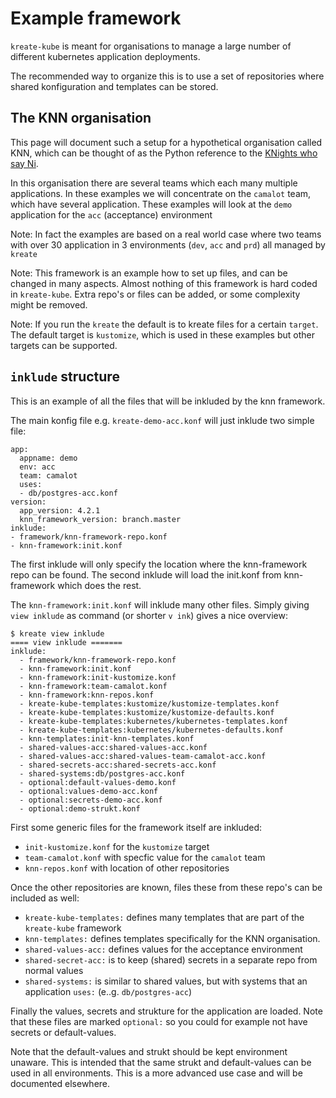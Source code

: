 # Example framework
`kreate-kube` is meant for organisations to manage a large number of different kubernetes application deployments.

The recommended way to organize this is to use a set of repositories where shared
konfiguration and templates can be stored.

## The KNN organisation
This page will document such a setup for a hypothetical organisation called KNN,
which can be thought of as the Python reference to the [KNights who say Ni](https://en.wikipedia.org/wiki/Knights_Who_Say_%22Ni!%22).

In this organisation there are several teams which each many multiple applications.
In these examples we will concentrate on the `camalot` team, which have several application.
These examples will look at the `demo` application for the `acc` (acceptance) environment

Note: In fact the examples are based on a real world case where two teams with over 30 application
in 3 environments (`dev`, `acc` and `prd`) all managed by `kreate`

Note: This framework is an example how to set up files, and can be changed in many aspects.
Almost nothing of this framework is hard coded in `kreate-kube`.
Extra repo's or files can be added, or some complexity might be removed.

Note: If you run the `kreate` the default is to kreate files for a certain `target`.
The default target is `kustomize`, which is used in these examples but other targets
can be supported.


## `inklude` structure
This is an example of all the files that will be inkluded by the knn framework.

The main konfig file e.g. `kreate-demo-acc.konf` will just inklude two simple file:
```
app:
  appname: demo
  env: acc
  team: camalot
  uses:
  - db/postgres-acc.konf
version:
  app_version: 4.2.1
  knn_framework_version: branch.master
inklude:
- framework/knn-framework-repo.konf
- knn-framework:init.konf
```


The first inklude will only specify the location where the knn-framework repo can be found.
The second inklude will load the init.konf from knn-framework which does the rest.

The `knn-framework:init.konf` will inklude many other files.
Simply giving `view inklude` as command (or shorter `v ink`) gives a nice overview:
```
$ kreate view inklude
==== view inklude =======
inklude:
  - framework/knn-framework-repo.konf
  - knn-framework:init.konf
  - knn-framework:init-kustomize.konf
  - knn-framework:team-camalot.konf
  - knn-framework:knn-repos.konf
  - kreate-kube-templates:kustomize/kustomize-templates.konf
  - kreate-kube-templates:kustomize/kustomize-defaults.konf
  - kreate-kube-templates:kubernetes/kubernetes-templates.konf
  - kreate-kube-templates:kubernetes/kubernetes-defaults.konf
  - knn-templates:init-knn-templates.konf
  - shared-values-acc:shared-values-acc.konf
  - shared-values-acc:shared-values-team-camalot-acc.konf
  - shared-secrets-acc:shared-secrets-acc.konf
  - shared-systems:db/postgres-acc.konf
  - optional:default-values-demo.konf
  - optional:values-demo-acc.konf
  - optional:secrets-demo-acc.konf
  - optional:demo-strukt.konf
```
First some generic files for the framework itself are inkluded:
- `init-kustomize.konf` for the `kustomize` target
- `team-camalot.konf` with specfic value for the `camalot` team
- `knn-repos.konf` with location of other repositories

Once the other repositories are known, files these from these repo's can be included as well:
- `kreate-kube-templates:`  defines many templates that are part of the `kreate-kube` framework
- `knn-templates:` defines templates specifically for the KNN organisation.
- `shared-values-acc:` defines values for the acceptance environment
- `shared-secret-acc:` is to keep (shared) secrets in a separate repo from normal values
- `shared-systems:` is similar to shared values, but with systems that an application `uses:` (e..g. `db/postgres-acc`)

Finally the values, secrets and strukture for the application are loaded.
Note that these files are marked `optional:` so you could for example not have secrets or default-values.

Note that the default-values and strukt should be kept environment unaware.
This is intended that the same strukt and default-values can be used in all environments.
This is a more advanced use case and will be documented elsewhere.
